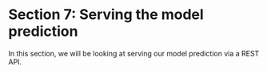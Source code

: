 # Section 7: Serving the model prediction

In this section, we will be looking at serving our model prediction via a REST API.